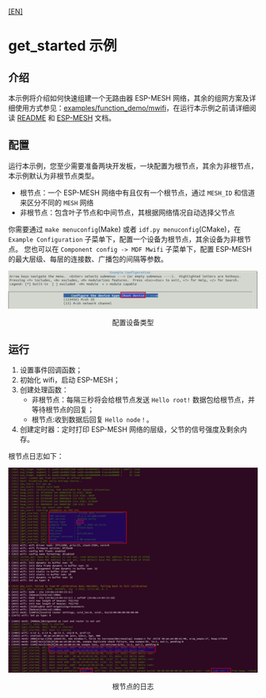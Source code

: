 [[EN]](./README.md)

# get_started 示例

## 介绍

本示例将介绍如何快速组建一个无路由器 ESP-MESH 网络，其余的组网方案及详细使用方式参见：[examples/function_demo/mwifi](../function_demo/mwifi/README_cn.md)，在运行本示例之前请详细阅读 [README](../../README_cn.md) 和 [ESP-MESH](https://docs.espressif.com/projects/esp-idf/en/stable/api-guides/mesh.html) 文档。

## 配置

运行本示例，您至少需要准备两块开发板，一块配置为根节点，其余为非根节点，本示例默认为非根节点类型。

- 根节点：一个 ESP-MESH 网络中有且仅有一个根节点，通过 `MESH_ID` 和信道来区分不同的 `MESH` 网络
- 非根节点：包含叶子节点和中间节点，其根据网络情况自动选择父节点

你需要通过 `make menuconfig`(Make) 或者 `idf.py menuconfig`(CMake)，在 `Example Configuration` 子菜单下，配置一个设备为根节点，其余设备为非根节点。
您也可以在 `Component config -> MDF Mwifi` 子菜单下，配置 ESP-MESH 的最大层级、每层的连接数、广播包的间隔等参数。

<div align=center>
<img src="config.png" width="800">
<p> 配置设备类型 </p>
</div>

## 运行

1. 设置事件回调函数；
2. 初始化 wifi，启动 ESP-MESH；
3. 创建处理函数：
	- 非根节点：每隔三秒将会给根节点发送 `Hello root!` 数据包给根节点，并等待根节点的回复；
	- 根节点:收到数据后回复 `Hello node！`。
4. 创建定时器：定时打印 ESP-MESH 网络的层级，父节的信号强度及剩余内存。

根节点日志如下：

<div align=center>
<img src="root_log.png" width="800">
<p> 根节点的日志 </p>
</div>
